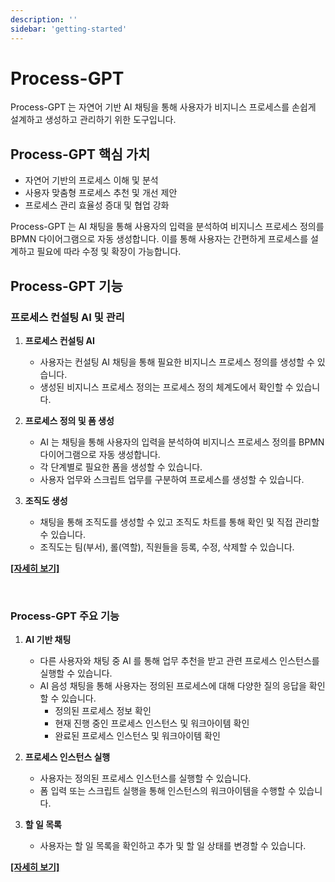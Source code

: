 ```yaml
---
description: ''
sidebar: 'getting-started'
---
```

# Process-GPT

Process-GPT 는 자연어 기반 AI 채팅을 통해 사용자가 비지니스 프로세스를 손쉽게 설계하고 생성하고 관리하기 위한 도구입니다.

## Process-GPT 핵심 가치

- 자연어 기반의 프로세스 이해 및 분석
- 사용자 맞춤형 프로세스 추천 및 개선 제안
- 프로세스 관리 효율성 증대 및 협업 강화

Process-GPT 는 AI 채팅을 통해 사용자의 입력을 분석하여 비지니스 프로세스 정의를 BPMN 다이어그램으로 자동 생성합니다.
이를 통해 사용자는 간편하게 프로세스를 설계하고 필요에 따라 수정 및 확장이 가능합니다.


## Process-GPT 기능

### 프로세스 컨설팅 AI 및 관리

1. **프로세스 컨설팅 AI**

    - 사용자는 컨설팅 AI 채팅을 통해 필요한 비지니스 프로세스 정의를 생성할 수 있습니다.
    - 생성된 비지니스 프로세스 정의는 프로세스 정의 체계도에서 확인할 수 있습니다.

2. **프로세스 정의 및 폼 생성**

    - AI 는 채팅을 통해 사용자의 입력을 분석하여 비지니스 프로세스 정의를 BPMN 다이어그램으로 자동 생성합니다.  
    - 각 단계별로 필요한 폼을 생성할 수 있습니다.
    - 사용자 업무와 스크립트 업무를 구분하여 프로세스를 생성할 수 있습니다.

3. **조직도 생성**

    - 채팅을 통해 조직도를 생성할 수 있고 조직도 차트를 통해 확인 및 직접 관리할 수 있습니다.
    - 조직도는 팀(부서), 롤(역할), 직원들을 등록, 수정, 삭제할 수 있습니다.

[**[자세히 보기]**](admin-guide)

<br>

### Process-GPT 주요 기능

1. **AI 기반 채팅**
    - 다른 사용자와 채팅 중 AI 를 통해 업무 추천을 받고 관련 프로세스 인스턴스를 실행할 수 있습니다.
    - AI 음성 채팅을 통해 사용자는 정의된 프로세스에 대해 다양한 질의 응답을 확인할 수 있습니다.
        - 정의된 프로세스 정보 확인
        - 현재 진행 중인 프로세스 인스턴스 및 워크아이템 확인
        - 완료된 프로세스 인스턴스 및 워크아이템 확인

2. **프로세스 인스턴스 실행**
    - 사용자는 정의된 프로세스 인스턴스를 실행할 수 있습니다.
    - 폼 입력 또는 스크립트 실행을 통해 인스턴스의 워크아이템을 수행할 수 있습니다.

3. **할 일 목록**
    - 사용자는 할 일 목록을 확인하고 추가 및 할 일 상태를 변경할 수 있습니다.

[**[자세히 보기]**](user-guide)